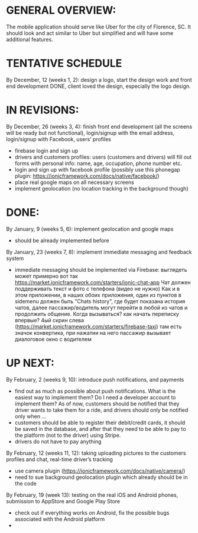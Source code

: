 
# GENERAL OVERVIEW:
The mobile application should serve like Uber for the city of Florence, SC. It should look and act similar to Uber but simplified and will have some additional features.

<h1> TENTATIVE SCHEDULE </h1>
By December, 12 (weeks 1, 2): design a logo, start the design work and front end development
DONE, client loved the design, especially the logo design.

# IN REVISIONS:
By December, 26 (weeks 3, 4): finish front end development (all the screens will be ready but not functional), login/signup with the email address, login/signup with Facebook, users’ profiles
- firebase login and sign up 
- drivers and customers profiles: users (customers and drivers) will fill out forms with personal info: name, age, occupation, phone number etc.
- login and sign up with facebook profile (possibly use this phonegap plugin: https://ionicframework.com/docs/native/facebook/)
- place real google maps on all necessary screens
- implement geolocation (no location tracking in the background  though)

# DONE:
By January, 9 (weeks 5, 6): implement geolocation and google maps
- should be already implemented before


By January, 23 (weeks 7, 8): implement immediate messaging and feedback system
- immediate messaging should be implemented via Firebase:
выглядеть может примерно вот так https://market.ionicframework.com/starters/ionic-chat-app Чат должен поддерживать текст и фото с телефона (видео не нужно)
Как и в этом приложении, в наших обоих приложения, один из пунктов в sidemenu должен быть "Chats history", где будет показана история чатов, далее пассажир/водитель могут перейти в любой из чатов и продолжить общение.
Когда вызываться? как начать переписку впервые? 4ый скрин слева (https://market.ionicframework.com/starters/firebase-taxi) там есть значок конвертика, при нажатии на него пассажир вызывает диалоговое окно с водителем

# UP NEXT:
By February, 2 (weeks 9, 10): introduce push notifications, and payments
- find out as much as possible about push notifications. What is the easiest way to implement them?  Do I need a developer account to implement them? As of now, customers should be notified that they driver wants to take them for a ride, and drivers should only be notified only when ...
- customers should be able to register their debit/credit cards, it should be saved in the database, and after that they need to be able to pay to the platform (not to the driver) using Stripe.
- drivers do not have to pay anything


By February, 12 (weeks 11, 12): taking uploading pictures to the customers profiles and chat, real-time driver’s tracking
- use camera plugin (https://ionicframework.com/docs/native/camera/)
- need to sue background geolocation plugin which already should be in the code


By February, 19 (week 13): testing on the real iOS and Android phones, submission to AppStore and Google Play Store
- check out if everything works on Android, fix the possible bugs associated with the Android platform
- 
